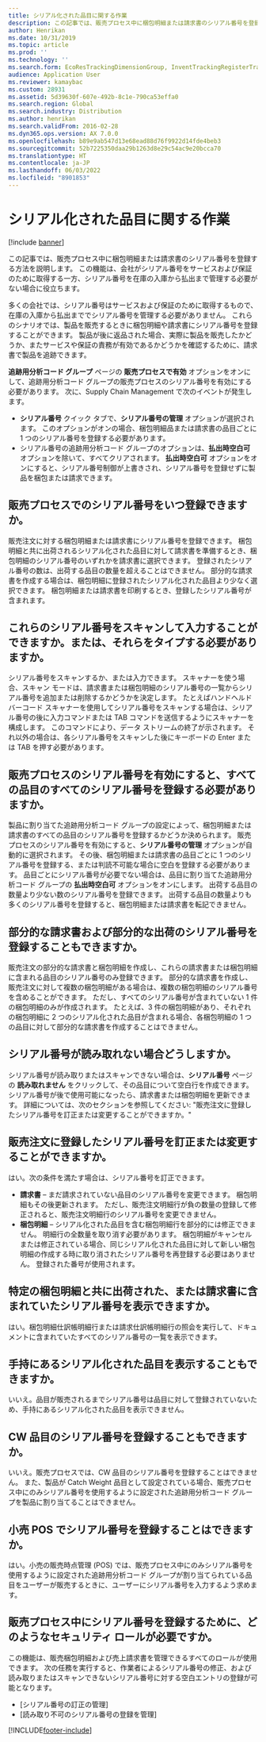 ```yaml
---
title: シリアル化された品目に関する作業
description: この記事では、販売プロセス中に梱包明細または請求書のシリアル番号を登録する方法を説明します。 この機能は、会社がシリアル番号をサービスおよび保証のために取得する一方、シリアル番号を在庫の入庫から払出まで管理する必要がない場合に役立ちます。
author: Henrikan
ms.date: 10/31/2019
ms.topic: article
ms.prod: ''
ms.technology: ''
ms.search.form: EcoResTrackingDimensionGroup, InventTrackingRegisterTrans, SalesEditLines, SalesTable, InventSerial
audience: Application User
ms.reviewer: kamaybac
ms.custom: 28931
ms.assetid: 5d39630f-607e-492b-8c1e-790ca53effa0
ms.search.region: Global
ms.search.industry: Distribution
ms.author: henrikan
ms.search.validFrom: 2016-02-28
ms.dyn365.ops.version: AX 7.0.0
ms.openlocfilehash: b89e9ab547d13e68ead88d76f9922d14fde4beb3
ms.sourcegitcommit: 52b7225350daa29b1263d8e29c54ac9e20bcca70
ms.translationtype: HT
ms.contentlocale: ja-JP
ms.lasthandoff: 06/03/2022
ms.locfileid: "8901853"
---
```

# <a name="working-with-serialized-items"></a>シリアル化された品目に関する作業

[!include [banner](../includes/banner.md)]

この記事では、販売プロセス中に梱包明細または請求書のシリアル番号を登録する方法を説明します。 この機能は、会社がシリアル番号をサービスおよび保証のために取得する一方、シリアル番号を在庫の入庫から払出まで管理する必要がない場合に役立ちます。

多くの会社では、シリアル番号はサービスおよび保証のために取得するもので、在庫の入庫から払出まででシリアル番号を管理する必要がありません。 これらのシナリオでは、製品を販売するときに梱包明細や請求書にシリアル番号を登録することができます。 製品が後に返品された場合、実際に製品を販売したかどうか、またサービスや保証の責務が有効であるかどうかを確認するために、請求書で製品を追跡できます。

**追跡用分析コード グループ** ページの **販売プロセスで有効** オプションをオンにして、追跡用分析コード グループの販売プロセスのシリアル番号を有効にする必要があります。 次に、Supply Chain Management で次のイベントが発生します。
-   **シリアル番号** クイック タブで、**シリアル番号の管理** オプションが選択されます。 このオプションがオンの場合、梱包明細品または請求書の品目ごとに 1 つのシリアル番号を登録する必要があります。
-   シリアル番号の追跡用分析コード グループのオプションは、**払出時空白可** オプションを除いて、すべてクリアされます。 **払出時空白可** オプションをオンにすると、シリアル番号制御が上書きされ、シリアル番号を登録せずに製品を梱包または請求できます。

## <a name="when-do-i-register-serial-numbers-during-the-sales-process"></a>販売プロセスでのシリアル番号をいつ登録できますか。
販売注文に対する梱包明細または請求書にシリアル番号を登録できます。 梱包明細と共に出荷されるシリアル化された品目に対して請求書を準備するとき、梱包明細のシリアル番号のいずれかを請求書に選択できます。 登録されたシリアル番号の数は、出荷する品目の数量を超えることはできません。 部分的な請求書を作成する場合は、梱包明細に登録されたシリアル化された品目より少なく選択できます。 梱包明細または請求書を印刷するとき、登録したシリアル番号が含まれます。

## <a name="can-i-enter-serial-numbers-by-scanning-them-or-do-i-have-to-type-them"></a>これらのシリアル番号をスキャンして入力することができますか。または、それらをタイプする必要がありますか。
シリアル番号をスキャンするか、または入力できます。 スキャナーを使う場合、スキャン モードは、請求書または梱包明細のシリアル番号の一覧からシリアル番号を追加または削除するかどうかを決定します。 たとえばハンドヘルド バーコード スキャナーを使用してシリアル番号をスキャンする場合は、シリアル番号の後に入力コマンドまたは TAB コマンドを送信するようにスキャナーを構成します。 このコマンドにより、データ ストリームの終了が示されます。 それ以外の場合は、各シリアル番号をスキャンした後にキーボードの Enter または TAB を押す必要があります。

## <a name="if-i-enable-serial-numbers-for-the-sales-process-do-i-have-to-register-all-serial-numbers-for-all-items"></a>販売プロセスのシリアル番号を有効にすると、すべての品目のすべてのシリアル番号を登録する必要がありますか。
製品に割り当てた追跡用分析コード グループの設定によって、梱包明細または請求書のすべての品目のシリアル番号を登録するかどうか決められます。 販売プロセスのシリアル番号を有効にすると、**シリアル番号の管理** オプションが自動的に選択されます。 その後、梱包明細または請求書の品目ごとに 1 つのシリアル番号を登録する、または判読不可能な場合に空白を登録する必要があります。 品目ごとにシリアル番号が必要でない場合は、品目に割り当てた追跡用分析コード グループの **払出時空白可** オプションをオンにします。 出荷する品目の数量より少ない数のシリアル番号を登録できます。 出荷する品目の数量よりも多くのシリアル番号を登録すると、梱包明細または請求書を転記できません。

## <a name="can-i-register-serial-numbers-for-partial-invoices-and-partial-shipments"></a>部分的な請求書および部分的な出荷のシリアル番号を登録することもできますか。
販売注文の部分的な請求書と梱包明細を作成し、これらの請求書または梱包明細に含まれる品目のシリアル番号のみ登録できます。 部分的な請求書を作成し、販売注文に対して複数の梱包明細がある場合は、複数の梱包明細のシリアル番号を含めることができます。 ただし、すべてのシリアル番号が含まれていない 1 件の梱包明細のみが作成されます。 たとえば、3 件の梱包明細があり、それぞれの梱包明細に 2 つのシリアル化された品目が含まれる場合、各梱包明細の 1 つの品目に対して部分的な請求書を作成することはできません。

## <a name="what-do-i-do-when-a-serial-number-isnt-readable"></a>シリアル番号が読み取れない場合どうしますか。
シリアル番号が読み取りまたはスキャンできない場合は、**シリアル番号** ページの **読み取れません** をクリックして、その品目について空白行を作成できます。 シリアル番号が後で使用可能になったら、請求書または梱包明細を更新できます。 詳細については、次のセクションを参照してください: "販売注文に登録したシリアル番号を訂正または変更することができますか。"

## <a name="can-i-correct-or-change-the-serial-numbers-that-i-have-registered-for-a-sales-order"></a>販売注文に登録したシリアル番号を訂正または変更することができますか。
はい。次の条件を満たす場合は、シリアル番号を訂正できます。
-   **請求書** – まだ請求されていない品目のシリアル番号を変更できます。 梱包明細もその後更新されます。 ただし、販売注文明細行が負の数量の登録して修正されると、販売注文明細行のシリアル番号を変更できません。
-   **梱包明細** – シリアル化された品目を含む梱包明細行を部分的には修正できません。 明細行の全数量を取り消す必要があります。 梱包明細がキャンセルまたは修正されている場合、同じシリアル化された品目に対して新しい梱包明細の作成する時に取り消されたシリアル番号を再登録する必要はありません。 登録された番号が使用されます。

## <a name="can-i-view-the-serial-numbers-that-were-shipped-together-with-a-specific-packing-slip-or-that-were-included-on-an-invoice"></a>特定の梱包明細と共に出荷された、または請求書に含まれていたシリアル番号を表示できますか。
はい。梱包明細仕訳帳明細行または請求仕訳帳明細行の照会を実行して、ドキュメントに含まれていたすべてのシリアル番号の一覧を表示できます。

## <a name="can-i-view-the-serialized-items-that-i-have-on-hand"></a>手持にあるシリアル化された品目を表示することもできますか。
いいえ。品目が販売されるまでシリアル番号は品目に対して登録されていないため、手持にあるシリアル化された品目を表示できません。

## <a name="can-i-register-serial-numbers-for-catchweight-items"></a>CW 品目のシリアル番号を登録することもできますか。
いいえ。販売プロセスでは、CW 品目のシリアル番号を登録することはできません。 また、製品が Catch Weight 品目として設定されている場合、販売プロセス中にのみシリアル番号を使用するように設定された追跡用分析コード グループを製品に割り当てることはできません。

## <a name="can-i-register-serial-numbers-at-the-retail-pos"></a>小売 POS でシリアル番号を登録することはできますか。

はい。小売の販売時点管理 (POS) では、販売プロセス中にのみシリアル番号を使用するように設定された追跡用分析コード グループが割り当てられている品目をユーザーが販売するときに、ユーザーにシリアル番号を入力するよう求めます。

## <a name="what-security-roles-are-required-in-order-to-register-serial-numbers-during-the-sales-process"></a>販売プロセス中にシリアル番号を登録するために、どのようなセキュリティ ロールが必要ですか。
この機能は、販売梱包明細および売上請求書を管理できるすべてのロールが使用できます。 次の任務を実行すると、作業者によるシリアル番号の修正、および読み取りまたはスキャンできないシリアル番号に対する空白エントリの登録が可能となります。
-   [シリアル番号の訂正の管理]
-   [読み取り不可のシリアル番号の登録を管理]







[!INCLUDE[footer-include](../../includes/footer-banner.md)]